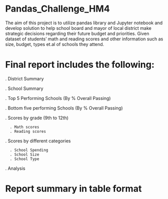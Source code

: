 # Pandas_Challenge_HM4

The aim of this project is to utilize pandas library and Jupyter notebook and develop solution to help school board and mayor of local district make strategic 
decisions regarding their future budget and priorities. Given dataset of students’ math and reading scores and other information such as size, budget, types et.al of schools they attend.

# Final report includes the following:

. District Summary

. School Summary

. Top 5 Performing Schools (By % Overall Passing)

. Bottom five performing Schools (By % Overall Passing)

. Scores by grade (9th to 12th)

      . Math scores
      . Reading scores
      
. Scores by different categories

      . School Spending
      . School Size
      . School Type
      
. Analysis


# Report summary in table format





